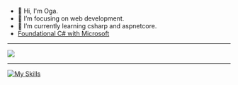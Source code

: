 - 👋 Hi, I'm Oga.
- 👀 I’m focusing on web development.
- 🌱 I’m currently learning csharp and aspnetcore.
- [Foundational C# with Microsoft](https://www.freecodecamp.org/certification/fccd0088791-091a-43c1-9be4-e1745ce0d068/foundational-c-sharp-with-microsoft)

---

<p align="left">
  <img src="https://github-readme-stats.vercel.app/api/top-langs/?username=madeyoga&layout=compact&langs_count=50&hide=jupyter%20notebook,css,html&show_icons=true&theme=dark">
</p>

---

[![My Skills](https://skillicons.dev/icons?i=cs,dotnet,py,django,js,vue)](https://skillicons.dev)

